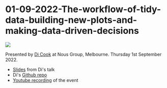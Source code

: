 # 01-09-2022-The-workflow-of-tidy-data-building-new-plots-and-making-data-driven-decisions

![](https://www.meetup.com/_next/image/?url=https%3A%2F%2Fsecure-content.meetupstatic.com%2Fimages%2Fclassic-events%2F506488401%2F676x380.webp&w=3840&q=75)

Presented by [Di Cook](https://github.com/dicook) at Nous Group, Melbourne. Thursday 1st September 2022.

- [Slides](https://dicook.github.io/RLadies_Melbourne_2022/slides.html#/title-slide) from Di's talk
- Di's [Github repo](https://github.com/dicook/RLadies_Melbourne_2022)
- [Youtube recording](https://youtu.be/3wPfPdokaXQ) of the event

